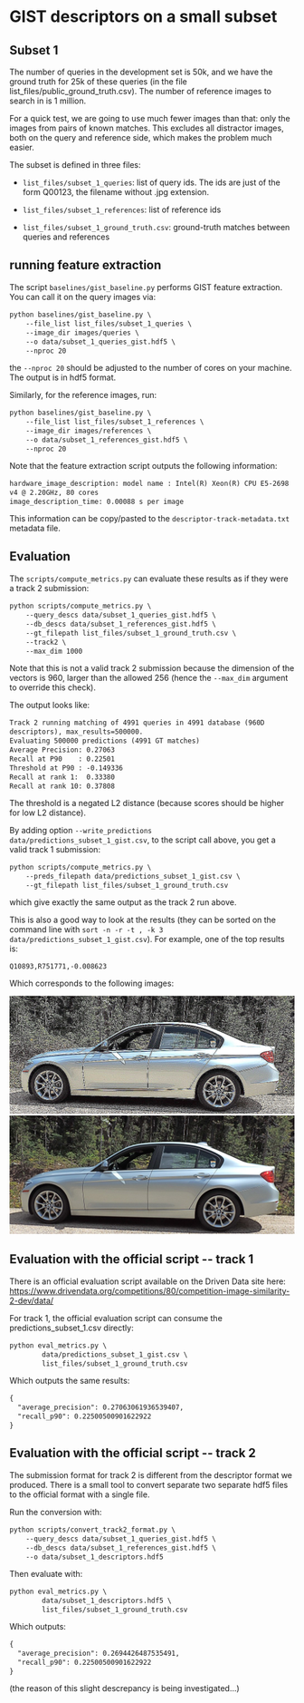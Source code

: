 # GIST descriptors on a small subset

## Subset 1

The number of queries in the development set is 50k, and we have the ground truth for 25k of
these queries (in the file list_files/public_ground_truth.csv).
The number of reference images to search in is 1 million.

For a quick test, we are going to use much fewer images than that: only the images from pairs of known matches.
This excludes all distractor images, both on the query and reference side, which makes the problem much easier.

The subset is defined in three files:

- `list_files/subset_1_queries`: list of query ids. The ids are just of the form Q00123, the filename without .jpg extension.

- `list_files/subset_1_references`: list of reference ids

- `list_files/subset_1_ground_truth.csv`: ground-truth matches between queries and references

## running feature extraction

The script `baselines/gist_baseline.py` performs GIST feature extraction.
You can call it on the query images via:
```
python baselines/gist_baseline.py \
    --file_list list_files/subset_1_queries \
    --image_dir images/queries \
    --o data/subset_1_queries_gist.hdf5 \
    --nproc 20
```
the `--nproc 20` should be adjusted to the number of cores on your machine.
The output is in hdf5 format.

Similarly, for the reference images, run:
```
python baselines/gist_baseline.py \
    --file_list list_files/subset_1_references \
    --image_dir images/references \
    --o data/subset_1_references_gist.hdf5 \
    --nproc 20
```

Note that the feature extraction script outputs the following information:
```
hardware_image_description: model name : Intel(R) Xeon(R) CPU E5-2698 v4 @ 2.20GHz, 80 cores
image_description_time: 0.00088 s per image
```
This information can be copy/pasted to the `descriptor-track-metadata.txt` metadata file.

## Evaluation

The `scripts/compute_metrics.py` can evaluate these results as if they were a track 2 submission:
```
python scripts/compute_metrics.py \
    --query_descs data/subset_1_queries_gist.hdf5 \
    --db_descs data/subset_1_references_gist.hdf5 \
    --gt_filepath list_files/subset_1_ground_truth.csv \
    --track2 \
    --max_dim 1000
```
Note that this is not a valid track 2 submission because the dimension of the vectors is
960, larger than the allowed 256 (hence the `--max_dim` argument to override this check).

The output looks like:
```
Track 2 running matching of 4991 queries in 4991 database (960D descriptors), max_results=500000.
Evaluating 500000 predictions (4991 GT matches)
Average Precision: 0.27063
Recall at P90    : 0.22501
Threshold at P90 : -0.149336
Recall at rank 1:  0.33380
Recall at rank 10: 0.37808
```

The threshold is a negated L2 distance (because scores should be higher for low L2 distance).

By adding option `--write_predictions data/predictions_subset_1_gist.csv`, to the script call above, you get a valid track 1 submission:
```
python scripts/compute_metrics.py \
    --preds_filepath data/predictions_subset_1_gist.csv \
    --gt_filepath list_files/subset_1_ground_truth.csv
```
which give exactly the same output as the track 2 run above.

This is also a good way to look at the results (they can be sorted on the command line with `sort -n -r -t , -k 3 data/predictions_subset_1_gist.csv`).
For example, one of the top results is:
```
Q10893,R751771,-0.008623
```
Which corresponds to the following images:

![images/queries/Q10893.jpg](img/Q10893.jpg)
![images/references/Q10893.jpg](img/R751771.jpg)

## Evaluation with the official script -- track 1

There is an official evaluation script available on the Driven Data site here:
https://www.drivendata.org/competitions/80/competition-image-similarity-2-dev/data/

For track 1, the official evaluation script can consume the predictions_subset_1.csv directly:
```
python eval_metrics.py \
        data/predictions_subset_1_gist.csv \
        list_files/subset_1_ground_truth.csv
```
Which outputs the same results:
```
{
  "average_precision": 0.27063061936539407,
  "recall_p90": 0.22500500901622922
}
```

## Evaluation with the official script -- track 2

The submission format for track 2 is different from the descriptor format we produced.
There is a small tool to convert separate two separate hdf5 files to the official format with a single file.

Run the conversion with:
```
python scripts/convert_track2_format.py \
    --query_descs data/subset_1_queries_gist.hdf5 \
    --db_descs data/subset_1_references_gist.hdf5 \
    --o data/subset_1_descriptors.hdf5
```

Then evaluate with:
```
python eval_metrics.py \
        data/subset_1_descriptors.hdf5 \
        list_files/subset_1_ground_truth.csv
```
Which outputs:
```
{
  "average_precision": 0.2694426487535491,
  "recall_p90": 0.22500500901622922
}
```
(the reason of this slight descrepancy is being investigated...)